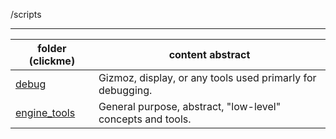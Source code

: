 /scripts

---


| folder (clickme)              | content abstract                                          |
|-------------------------------|-----------------------------------------------------------|
| [debug](debug/debug_doc.md)   | Gizmoz, display, or any tools used primarly for debugging.|
| [engine_tools](engine_tools/engine_tools_doc.md) | General purpose, abstract, "low-level" concepts and tools. |